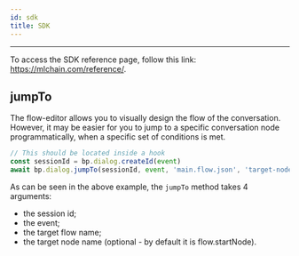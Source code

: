 ```yaml
---
id: sdk
title: SDK  
---
```


--------------------

To access the SDK reference page, follow this link: https://mlchain.com/reference/.

## jumpTo

The flow-editor allows you to visually design the flow of the conversation. However, it may be easier for you to jump to a specific conversation node programmatically, when a specific set of conditions is met.

```js
// This should be located inside a hook
const sessionId = bp.dialog.createId(event)
await bp.dialog.jumpTo(sessionId, event, 'main.flow.json', 'target-node')
```

As can be seen in the above example, the `jumpTo` method takes 4 arguments:

- the session id;
- the event;
- the target flow name;
- the target node name (optional - by default it is flow.startNode).
